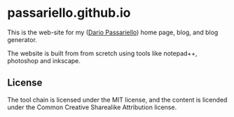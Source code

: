 # passariello.github.io

This is the web-site for my ([Dario Passariello](https://passariello.github.io)) home page, blog, and blog generator. 

The website is built from from scretch using tools like notepad++, photoshop and inkscape. 

## License 

The tool chain is licensed under the MIT license, and the content is licended under the Common Creative Sharealike Attribution license.
